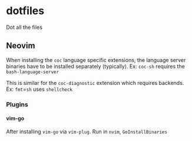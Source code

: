 # dotfiles

Dot all the files

## Neovim

When installing the `coc` language specific extensions, the language server
binaries have to be installed separately (typically).
Ex: `coc-sh` requires the `bash-language-server`

This is similar for the `coc-diagnostic` extension which requires backends.
Ex: `fmt`=`sh` uses `shellcheck`

### Plugins

#### vim-go

After installing `vim-go` via `vim-plug`. Run in `nvim`, `GoInstallBinaries`
